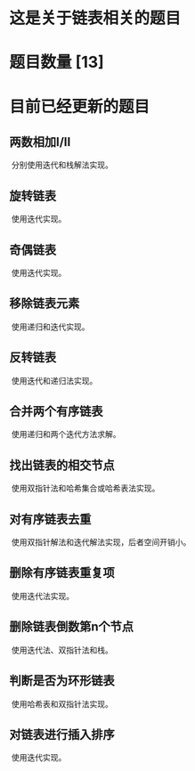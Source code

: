<!--
 * @Author: chenbei
 * @Date: 2022-02-28 08:18:57
 * @LastEditTime: 2022-03-16 08:25:12
 * @Description: linkedList's readme.md
 * @FilePath: \myLeetCode\linkedList\readme.md
 * @Signature: A boy without dreams
-->
# 这是关于链表相关的题目

# 题目数量 [13]

# 目前已经更新的题目

## 两数相加I/II

​		分别使用迭代和栈解法实现。

## 旋转链表

​		使用迭代实现。

## 奇偶链表

​		使用迭代实现。

## 移除链表元素

​		使用递归和迭代实现。

## 反转链表

​		使用迭代和递归法实现。

## 合并两个有序链表

​		使用递归和两个迭代方法求解。

## 找出链表的相交节点

​		使用双指针法和哈希集合或哈希表法实现。

## 对有序链表去重

​		使用双指针解法和迭代解法实现，后者空间开销小。

## 删除有序链表重复项

​		使用迭代法实现。

## 删除链表倒数第n个节点

​		使用迭代法、双指针法和栈。

## 判断是否为环形链表

​		使用哈希表和双指针法实现。

## 对链表进行插入排序

​		使用迭代实现。
